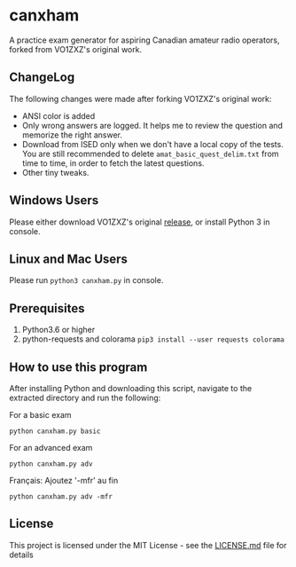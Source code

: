 # canxham

A practice exam generator for aspiring Canadian amateur radio operators, forked from VO1ZXZ's original work.

## ChangeLog

The following changes were made after forking VO1ZXZ's original work:
- ANSI color is added
- Only wrong answers are logged. It helps me to review the question and memorize the right answer.
- Download from ISED only when we don't have a local copy of the tests.
  You are still recommended to delete `amat_basic_quest_delim.txt` from time to time, in order to fetch the latest questions.
- Other tiny tweaks.

## Windows Users

Please either download VO1ZXZ's original [release](https://github.com/helpkilbananas/canxham/releases), or install Python 3
in console.

## Linux and Mac Users

Please run `python3 canxham.py` in console.


## Prerequisites

1. Python3.6 or higher
1. python-requests and colorama
   `pip3 install --user requests colorama`

## How to use this program

After installing Python and downloading this script, navigate to the extracted directory and run the following:

For a basic exam

```
python canxham.py basic
```

For an advanced exam

```
python canxham.py adv
```

Français:
Ajoutez '-mfr' au fin

```
python canxham.py adv -mfr
```

## License

This project is licensed under the MIT License - see the [LICENSE.md](LICENSE.md) file for details
